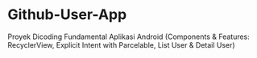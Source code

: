 # Github-User-App
Proyek Dicoding Fundamental Aplikasi Android (Components &amp; Features: RecyclerView, Explicit Intent with Parcelable, List User &amp; Detail User)
